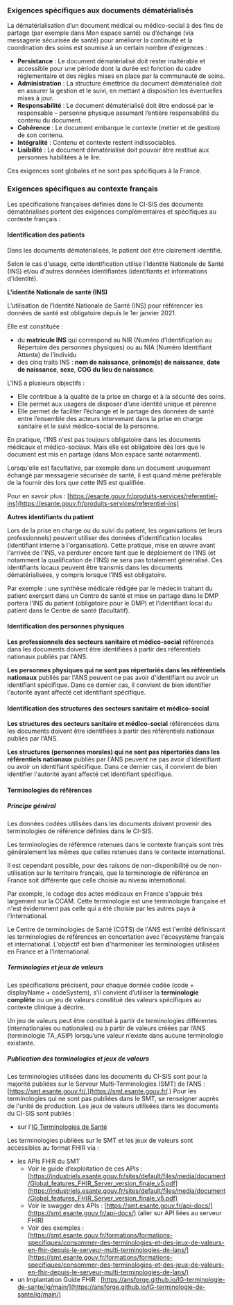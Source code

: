 ### Exigences spécifiques aux documents dématérialisés

La dématérialisation d’un document médical ou médico-social à des fins de partage (par exemple dans Mon espace santé) ou d’échange (via messagerie sécurisée de santé) pour améliorer la continuité et la coordination des soins est soumise à un certain nombre d'exigences :

* **Persistance** : Le document dématérialisé doit rester inaltérable et accessible pour une période dont la durée est fonction du cadre réglementaire et des règles mises en place par la communauté de soins.
* **Administration** : La structure émettrice du document dématérialisé doit en assurer la gestion et le suivi, en mettant à disposition les éventuelles mises à jour.
* **Responsabilité** : Le document dématérialisé doit être endossé par le responsable – personne physique assumant l’entière responsabilité du contenu du document.
* **Cohérence** : Le document embarque le contexte (métier et de gestion) de son contenu.
* **Intégralité** : Contenu et contexte restent indissociables.
* **Lisibilité** : Le document dématérialisé doit pouvoir être restitué aux personnes habilitées à le lire.

Ces exigences sont globales et ne sont pas spécifiques à la France.

### Exigences spécifiques au contexte français

Les spécifications françaises définies dans le CI-SIS des documents dématérialisés portent des exigences complémentaires et spécifiques au contexte français :

#### Identification des patients

Dans les documents dématérialisés, le patient doit être clairement identifié.

Selon le cas d'usage, cette identification utilise l'Identité Nationale de Santé (INS) et/ou d'autres données identifiantes (identifiants et informations d'identité).

**L'identité Nationale de santé (INS)**

L’utilisation de l’Identité Nationale de Santé (INS) pour référencer les données de santé est obligatoire depuis le 1er janvier 2021.

Elle est constituée :

* du **matricule INS** qui correspond au NIR (Numéro d’Identification au Répertoire des personnes physiques) ou au NIA (Numéro Identifiant Attente) de l’individu
* des cinq traits INS : **nom de naissance**, **prénom(s) de naissance**, **date de naissance**, **sexe**, **COG du lieu de naissance**.

L'INS a plusieurs objectifs :

* Elle contribue à la qualité de la prise en charge et à la sécurité des soins.
* Elle permet aux usagers de disposer d’une identité unique et pérenne
* Elle permet de faciliter l’échange et le partage des données de santé entre l’ensemble des acteurs intervenant dans la prise en charge sanitaire et le suivi médico-social de la personne.

En pratique, l'INS n'est pas toujours obligatoire dans les documents médicaux et médico-sociaux. Mais elle est obligatoire dès lors que le document est mis en partage (dans Mon espace santé notamment).

Lorsqu'elle est facultative, par exemple dans un document uniquement échangé par messagerie sécurisée de santé, il est quand même préférable de la fournir dès lors que cette INS est qualifiée.

Pour en savoir plus : [https://esante.gouv.fr/produits-services/referentiel-ins](https://esante.gouv.fr/produits-services/referentiel-ins)

**Autres identifiants du patient**

Lors de la prise en charge ou du suivi du patient, les organisations (et leurs professionnels) peuvent utiliser des données d'identification locales (identifiant interne à l'organisation).
Cette pratique, mise en œuvre avant l'arrivée de l'INS, va perdurer encore tant que le déploiement de l'INS (et notamment la qualification de l'INS) ne sera pas totalement généralisé.
Ces identifiants locaux peuvent être transmis dans les documents dématérialisées, y compris lorsque l'INS est obligatoire.

Par exemple : une synthèse médicale rédigée par le médecin traitant du patient exerçant dans un Centre de santé et mise en partage dans le DMP portera l'INS du patient (obligatoire pour le DMP) et l'identifiant local du patient dans le Centre de santé (facultatif).

#### Identification des personnes physiques

**Les professionnels des secteurs sanitaire et médico-social** référencés dans les documents doivent être identifiées à partir des référentiels nationaux publiés par l'ANS.

**Les personnes physiques qui ne sont pas répertoriés dans les référentiels nationaux** publiés par l'ANS peuvent ne pas avoir d'identifiant ou avoir un identifiant spécifique. Dans ce dernier cas, il convient de bien identifier l'autorité ayant affecté cet identifiant spécifique.

#### Identification des structures des secteurs sanitaire et médico-social

**Les structures des secteurs sanitaire et médico-social** référencées dans les documents doivent être identifiées à partir des référentiels nationaux publiés par l'ANS.

**Les structures (personnes morales) qui ne sont pas répertoriés dans les référentiels nationaux** publiés par l'ANS peuvent ne pas avoir d'identifiant ou avoir un identifiant spécifique. Dans ce dernier cas, il convient de bien identifier l'autorité ayant affecté cet identifiant spécifique.

#### Terminologies de références

##### Principe général

Les données codées utilisées dans les documents doivent provenir des terminologies de référence définies dans le CI-SIS.

Les terminologies de référence retenues dans le contexte français sont très généralement les mêmes que celles retenues dans le contexte international.

Il est cependant possible, pour des raisons de non-disponibilité ou de non-utilisation sur le territoire français, que la terminologie de référence en France soit différente que celle choisie au niveau international.

Par exemple, le codage des actes médicaux en France s'appuie très largement sur la CCAM.
Cette terminologie est une terminologie française et n'est évidemment pas celle qui a été choisie par les autres pays à l'international.

Le Centre de terminologies de Santé (CGTS) de l'ANS est l'entité définissant les terminologies de références en concertation avec l'écosystème français et international. L'objectif est bien d'harmoniser les terminologies utilisées en France et à l'international.

##### Terminologies et jeux de valeurs

Les spécifications précisent, pour chaque donnée codée (code + displayName + codeSystem), s’il convient d’utiliser la **terminologie complète** ou un jeu de valeurs constitué des valeurs spécifiques au contexte clinique à décrire.

Un jeu de valeurs peut être constitué à partir de terminologies différentes (internationales ou nationales) ou à partir de valeurs créées par l’ANS (terminologie TA_ASIP) lorsqu’une valeur n’existe dans aucune terminologie existante.

##### Publication des terminologies et jeux de valeurs

Les terminologies utilisées dans les documents du CI-SIS sont pour la majorité publiées sur le Serveur Multi-Terminologies (SMT) de l’ANS : [https://smt.esante.gouv.fr/.](https://smt.esante.gouv.fr/.)
Pour les terminologies qui ne sont pas publiées dans le SMT, se renseigner auprès de l'unité de production.
Les jeux de valeurs utilisées dans les documents du CI-SIS sont publiés :

* sur l'[IG Terminologies de Santé](https://interop.esante.gouv.fr/ig/nos/1.3.0/index.html)

Les terminologies publiées sur le SMT et les jeux de valeurs sont accessibles au format FHIR via :

* les APIs FHIR du SMT
  * Voir le guide d’exploitation de ces APIs : [https://industriels.esante.gouv.fr/sites/default/files/media/document/Global_features_FHIR_Server_version_finale_v5.pdf](https://industriels.esante.gouv.fr/sites/default/files/media/document/Global_features_FHIR_Server_version_finale_v5.pdf)
  * Voir le swagger des APIs : [https://smt.esante.gouv.fr/api-docs/](https://smt.esante.gouv.fr/api-docs/) (aller sur API liées au serveur FHIR)
  * Voir des exemples : [https://smt.esante.gouv.fr/formations/formations-specifiques/consommer-des-terminologies-et-des-jeux-de-valeurs-en-fhir-depuis-le-serveur-multi-terminologies-de-lans/](https://smt.esante.gouv.fr/formations/formations-specifiques/consommer-des-terminologies-et-des-jeux-de-valeurs-en-fhir-depuis-le-serveur-multi-terminologies-de-lans/) 
* un Implantation Guide FHIR : [https://ansforge.github.io/IG-terminologie-de-sante/ig/main/](https://ansforge.github.io/IG-terminologie-de-sante/ig/main/)

